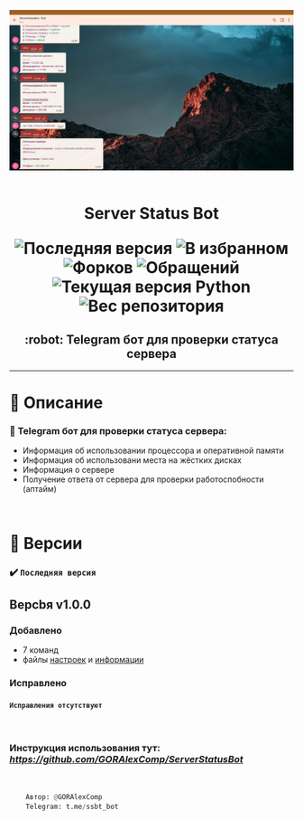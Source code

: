 <p align="center">
	<img src="./src/preview.png" alt="Превью проекта">
	<br><br>
	<h1 align="center">
		Server Status Bot
		<p></p>
		<img src="https://img.shields.io/github/release/GORAlexComp/ServerStatusBot.svg?style=flat-square&color=blue" alt="Последняя версия">
		<img src="https://img.shields.io/github/stars/GORAlexComp/ServerStatusBot.svg?style=flat-square&color=yellow" alt="В избранном">
		<img src="https://img.shields.io/github/forks/GORAlexComp/ServerStatusBot.svg?style=flat-square&color=purple" alt="Форков">
		<img src="https://img.shields.io/github/issues/GORAlexComp/ServerStatusBot.svg?style=flat-square" alt="Обращений">
		<img src="https://img.shields.io/github/pipenv/locked/python-version/GORAlexComp/ServerStatusBot.svg?style=flat-square&logo=python&color=red" alt="Текущая версия Python">
		<img src="https://img.shields.io/github/repo-size/GORAlexComp/ServerStatusBot.svg?style=flat-square&logo=Databricks&color=9cf" alt="Вес репозитория">
	</h1>
	<h2 align="center">:robot: Telegram бот для проверки статуса сервера</h2>
<hr>
</p>

<p></p>

# :page_facing_up: Описание

### :robot: Telegram бот для проверки статуса сервера:
- Информация об использовании процессора и оперативной памяти
- Информация об использовани места на жёстких дисках
- Информация о сервере
- Получение ответа от сервера для проверки работоспобности (аптайм)

<br>

# :memo: Версии

### :heavy_check_mark: `Последняя версия`
## **Версbя v1.0.0**

### Добавлено
- 7 команд
- файлы [настроек](https://github.com/GORAlexComp/ServerStatusBot) и [информации](https://github.com/GORAlexComp/ServerStatusBot)

### Исправлено
#### `Исправления отсутствуют`

<br>

### Инструкция использования тут: *https://github.com/GORAlexComp/ServerStatusBot*

<br>

```py
	Автор: @GORAlexComp
	Telegram: t.me/ssbt_bot
```
